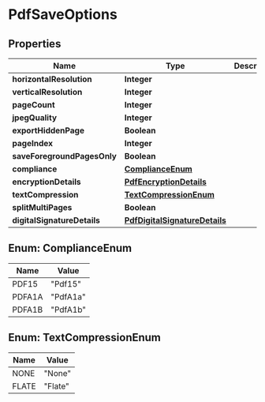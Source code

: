 
# PdfSaveOptions

## Properties
Name | Type | Description | Notes
------------ | ------------- | ------------- | -------------
**horizontalResolution** | **Integer** |  |  [optional]
**verticalResolution** | **Integer** |  |  [optional]
**pageCount** | **Integer** |  |  [optional]
**jpegQuality** | **Integer** |  |  [optional]
**exportHiddenPage** | **Boolean** |  |  [optional]
**pageIndex** | **Integer** |  |  [optional]
**saveForegroundPagesOnly** | **Boolean** |  |  [optional]
**compliance** | [**ComplianceEnum**](#ComplianceEnum) |  |  [optional]
**encryptionDetails** | [**PdfEncryptionDetails**](PdfEncryptionDetails.md) |  |  [optional]
**textCompression** | [**TextCompressionEnum**](#TextCompressionEnum) |  |  [optional]
**splitMultiPages** | **Boolean** |  |  [optional]
**digitalSignatureDetails** | [**PdfDigitalSignatureDetails**](PdfDigitalSignatureDetails.md) |  |  [optional]


<a name="ComplianceEnum"></a>
## Enum: ComplianceEnum
Name | Value
---- | -----
PDF15 | &quot;Pdf15&quot;
PDFA1A | &quot;PdfA1a&quot;
PDFA1B | &quot;PdfA1b&quot;


<a name="TextCompressionEnum"></a>
## Enum: TextCompressionEnum
Name | Value
---- | -----
NONE | &quot;None&quot;
FLATE | &quot;Flate&quot;



